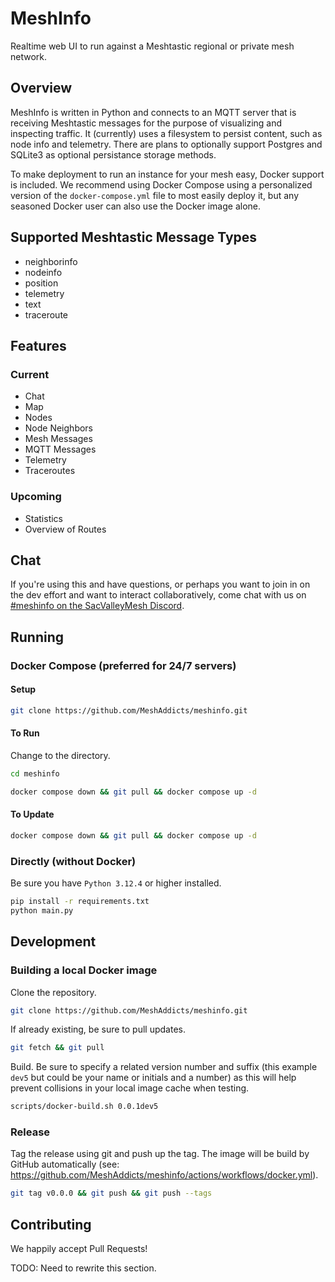 # MeshInfo

Realtime web UI to run against a Meshtastic regional or private mesh network.

## Overview

MeshInfo is written in Python and connects to an MQTT server that is receiving Meshtastic messages for the purpose of visualizing and inspecting traffic. It (currently) uses a filesystem to persist content, such as node info and telemetry. There are plans to optionally support Postgres and SQLite3 as optional persistance storage methods.

To make deployment to run an instance for your mesh easy, Docker support is included. We recommend using Docker Compose using a personalized version of the `docker-compose.yml` file to most easily deploy it, but any seasoned Docker user can also use the Docker image alone.

## Supported Meshtastic Message Types

- neighborinfo
- nodeinfo
- position
- telemetry
- text
- traceroute

## Features

### Current

- Chat
- Map
- Nodes
- Node Neighbors
- Mesh Messages
- MQTT Messages
- Telemetry
- Traceroutes

### Upcoming

- Statistics
- Overview of Routes

## Chat

If you're using this and have questions, or perhaps you want to join in on the dev effort and want to interact collaboratively, come chat with us on [#meshinfo on the SacValleyMesh Discord](https://discord.gg/sVHDNAAB).

## Running

### Docker Compose (preferred for 24/7 servers)

#### Setup

```sh
git clone https://github.com/MeshAddicts/meshinfo.git
```

#### To Run

Change to the directory.

```sh
cd meshinfo
```

```sh
docker compose down && git pull && docker compose up -d
```

#### To Update

```sh
docker compose down && git pull && docker compose up -d
```

### Directly (without Docker)

Be sure you have `Python 3.12.4` or higher installed.

```sh
pip install -r requirements.txt
python main.py
```

## Development

### Building a local Docker image

Clone the repository.

```sh
git clone https://github.com/MeshAddicts/meshinfo.git
```

If already existing, be sure to pull updates.

```sh
git fetch && git pull
```

Build. Be sure to specify a related version number and suffix (this example `dev5` but could be your name or initials and a number) as this will help prevent collisions in your local image cache when testing.

```sh
scripts/docker-build.sh 0.0.1dev5
```

### Release

Tag the release using git and push up the tag. The image will be build by GitHub automatically (see: https://github.com/MeshAddicts/meshinfo/actions/workflows/docker.yml).

```sh
git tag v0.0.0 && git push && git push --tags
```

## Contributing

We happily accept Pull Requests!

TODO: Need to rewrite this section.
